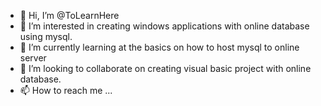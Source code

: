 - 👋 Hi, I’m @ToLearnHere
- 👀 I’m interested in creating windows applications with online database using mysql.
- 🌱 I’m currently learning at the basics on how to host mysql to online server
- 💞️ I’m looking to collaborate on creating visual basic project with online database.
- 📫 How to reach me ...

<!---
ToLearnHere/ToLearnHere is a ✨ special ✨ repository because its `README.md` (this file) appears on your GitHub profile.
You can click the Preview link to take a look at your changes.
--->
